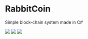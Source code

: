 # RabbitCoin
Simple block-chain system made in C#

<img src="https://i.imgur.com/BU3Fla4.png" />
<img src="https://i.imgur.com/A1pA2o8.png" />
<img src="https://i.imgur.com/FSJ32oX.png" />
